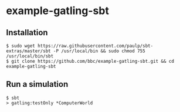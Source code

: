example-gatling-sbt
=========================

Installation
------------
```
$ sudo wget https://raw.githubusercontent.com/paulp/sbt-extras/master/sbt -P /usr/local/bin && sudo chmod 755 /usr/local/bin/sbt
$ git clone https://github.com/bbc/example-gatling-sbt.git && cd example-gatling-sbt
```

Run a simulation
----------------
```
$ sbt
> gatling:testOnly *ComputerWorld
```
